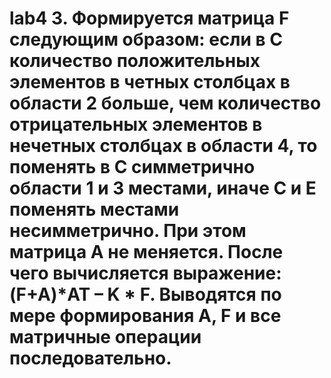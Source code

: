 # lab4 3.	Формируется матрица F следующим образом: если в С количество положительных элементов в четных столбцах в области 2 больше, чем количество отрицательных  элементов в нечетных столбцах в области 4, то поменять в С симметрично области 1 и 3 местами, иначе С и Е поменять местами несимметрично. При этом матрица А не меняется. После чего вычисляется выражение: (F+A)*AT – K * F. Выводятся по мере формирования А, F и все матричные операции последовательно.

